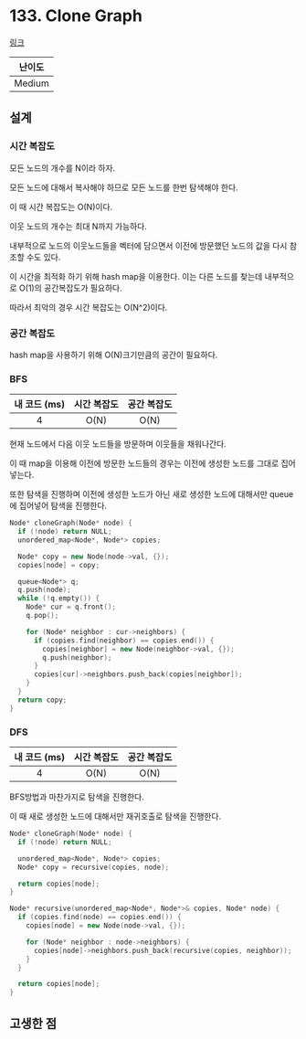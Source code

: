 # 133. Clone Graph

[링크](https://leetcode.com/problems/clone-graph/)

| 난이도 |
| :----: |
| Medium |

## 설계

### 시간 복잡도

모든 노드의 개수를 N이라 하자.

모든 노드에 대해서 복사해야 하므로 모든 노드를 한번 탐색해야 한다.

이 때 시간 복잡도는 O(N)이다.

이웃 노드의 개수는 최대 N까지 가능하다.

내부적으로 노드의 이웃노드들을 벡터에 담으면서 이전에 방문했던 노드의 값을 다시 참조할 수도 있다.

이 시간을 최적화 하기 위해 hash map을 이용한다. 이는 다른 노드를 찾는데 내부적으로 O(1)의 공간복잡도가 필요하다.

따라서 최악의 경우 시간 복잡도는 O(N^2)이다.

### 공간 복잡도

hash map을 사용하기 위해 O(N)크기만큼의 공간이 필요하다.

### BFS

| 내 코드 (ms) | 시간 복잡도 | 공간 복잡도 |
| :----------: | :---------: | :---------: |
|      4       |    O(N)     |    O(N)     |

현재 노드에서 다음 이웃 노드들을 방문하며 이웃들을 채워나간다.

이 때 map을 이용해 이전에 방문한 노드들의 경우는 이전에 생성한 노드를 그대로 집어넣는다.

또한 탐색을 진행하며 이전에 생성한 노드가 아닌 새로 생성한 노드에 대해서만 queue에 집어넣어 탐색을 진행한다.

```cpp
Node* cloneGraph(Node* node) {
  if (!node) return NULL;
  unordered_map<Node*, Node*> copies;

  Node* copy = new Node(node->val, {});
  copies[node] = copy;

  queue<Node*> q;
  q.push(node);
  while (!q.empty()) {
    Node* cur = q.front();
    q.pop();

    for (Node* neighbor : cur->neighbors) {
      if (copies.find(neighbor) == copies.end()) {
        copies[neighbor] = new Node(neighbor->val, {});
        q.push(neighbor);
      }
      copies[cur]->neighbors.push_back(copies[neighbor]);
    }
  }
  return copy;
}
```

### DFS

| 내 코드 (ms) | 시간 복잡도 | 공간 복잡도 |
| :----------: | :---------: | :---------: |
|      4       |    O(N)     |    O(N)     |

BFS방법과 마찬가지로 탐색을 진행한다.

이 때 새로 생성한 노드에 대해서만 재귀호출로 탐색을 진행한다.

```cpp
Node* cloneGraph(Node* node) {
  if (!node) return NULL;

  unordered_map<Node*, Node*> copies;
  Node* copy = recursive(copies, node);

  return copies[node];
}

Node* recursive(unordered_map<Node*, Node*>& copies, Node* node) {
  if (copies.find(node) == copies.end()) {
    copies[node] = new Node(node->val, {});

    for (Node* neighbor : node->neighbors) {
      copies[node]->neighbors.push_back(recursive(copies, neighbor));
    }
  }

  return copies[node];
}
```

## 고생한 점
